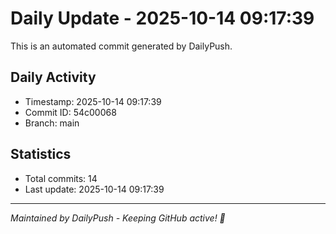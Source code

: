 # Daily Update - 2025-10-14 09:17:39

This is an automated commit generated by DailyPush.

## Daily Activity
- Timestamp: 2025-10-14 09:17:39
- Commit ID: 54c00068
- Branch: main

## Statistics
- Total commits: 14
- Last update: 2025-10-14 09:17:39

---
*Maintained by DailyPush - Keeping GitHub active! 🚀*

